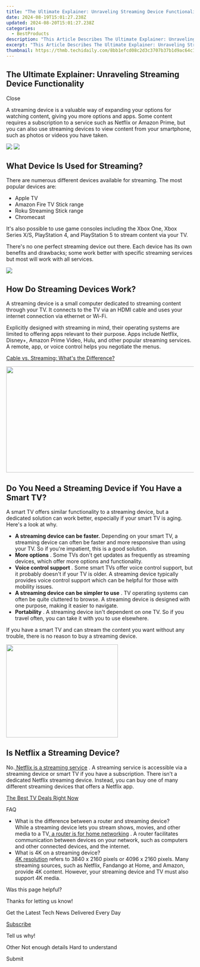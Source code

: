 ```yaml
---
title: "The Ultimate Explainer: Unraveling Streaming Device Functionality"
date: 2024-08-19T15:01:27.238Z
updated: 2024-08-20T15:01:27.238Z
categories:
  - BestProducts
description: "This Article Describes The Ultimate Explainer: Unraveling Streaming Device Functionality"
excerpt: "This Article Describes The Ultimate Explainer: Unraveling Streaming Device Functionality"
thumbnail: https://thmb.techidaily.com/8bb1efcd08c2d3c3707b37b1d9ac64c15c4d68acde1a08c23a7f1acea10d7dc6.jpg
---
```


## The Ultimate Explainer: Unraveling Streaming Device Functionality

Close 

 A streaming device is a valuable way of expanding your options for watching content, giving you more options and apps. Some content requires a subscription to a service such as Netflix or Amazon Prime, but you can also use streaming devices to view content from your smartphone, such as photos or videos you have taken.   

<!-- affiliate ads begin -->
<a href="https://shop.manycam.com/order/checkout.php?PRODS=17727588&QTY=1&AFFILIATE=108875&CART=1"><img src="https://secure.avangate.com/images/merchant/8230bea7d54bcdf99cdfe85cb07313d5/mcaffbanner600x500.png" border="0"></a>
<a href="https://shop.manycam.com/order/checkout.php?PRODS=17727588&QTY=1&AFFILIATE=108875&CART=1"><img src="https://secure.avangate.com/images/merchant/8230bea7d54bcdf99cdfe85cb07313d5/Affiliates_300x250px_valentinesday.png" border="0"></a>
<!-- affiliate ads end -->
##  What Device Is Used for Streaming? 

 There are numerous different devices available for streaming. The most popular devices are:

* Apple TV
* Amazon Fire TV Stick range
* Roku Streaming Stick range
* Chromecast

 It's also possible to use game consoles including the Xbox One, Xbox Series X/S, PlayStation 4, and PlayStation 5 to stream content via your TV.   

 There's no one perfect streaming device out there. Each device has its own benefits and drawbacks; some work better with specific streaming services but most will work with all services.

<!-- affiliate ads begin -->
<a href="https://shop.copernic.com/order/checkout.php?PRODS=41033091&QTY=1&AFFILIATE=108875&CART=1"><img src="https://secure.2checkout.com/images/merchant/8d30aa96e72440759f74bd2306c1fa3d/Copernic-2023-Affiliate-728x90-Advanced.png" border="0"></a>
<!-- affiliate ads end -->
##  How Do Streaming Devices Work? 

 A streaming device is a small computer dedicated to streaming content through your TV. It connects to the TV via an HDMI cable and uses your internet connection via ethernet or Wi-Fi.   

 Explicitly designed with streaming in mind, their operating systems are limited to offering apps relevant to their purpose. Apps include Netflix, Disney+, Amazon Prime Video, Hulu, and other popular streaming services. A remote, app, or voice control helps you negotiate the menus.   

[  Cable vs. Streaming: What's the Difference? ](https://www.lifewire.com/cable-vs-streaming-5082949) 

<!-- affiliate ads begin -->
<a href="https://cowinaudio.pxf.io/c/5597632/1116855/13794" target="_top" id="1116855"><img src="//a.impactradius-go.com/display-ad/13794-1116855" border="0" alt="" width="767" height="285"/></a><img height="0" width="0" src="https://imp.pxf.io/i/5597632/1116855/13794" style="position:absolute;visibility:hidden;" border="0" />
<!-- affiliate ads end -->
##  Do You Need a Streaming Device if You Have a Smart TV? 

 A smart TV offers similar functionality to a streaming device, but a dedicated solution can work better, especially if your smart TV is aging. Here's a look at why.   

* **A streaming device can be faster.** Depending on your smart TV, a streaming device can often be faster and more responsive than using your TV. So if you're impatient, this is a good solution.
* **More options** . Some TVs don't get updates as frequently as streaming devices, which offer more options and functionality.
* **Voice control support** . Some smart TVs offer voice control support, but it probably doesn't if your TV is older. A streaming device typically provides voice control support which can be helpful for those with mobility issues.
* **A streaming device can be simpler to use** . TV operating systems can often be quite cluttered to browse. A streaming device is designed with one purpose, making it easier to navigate.
* **Portability** . A streaming device isn't dependent on one TV. So if you travel often, you can take it with you to use elsewhere.

 If you have a smart TV and can stream the content you want without any trouble, there is no reason to buy a streaming device.

<!-- affiliate ads begin -->
<a href="https://united.elfm.net/c/5597632/748964/4704" target="_top" id="748964"><img src="//a.impactradius-go.com/display-ad/4704-748964" border="0" alt="" width="300" height="250"/></a><img height="0" width="0" src="https://united.elfm.net/i/5597632/748964/4704" style="position:absolute;visibility:hidden;" border="0" />
<!-- affiliate ads end -->
##  Is Netflix a Streaming Device? 

 No.[ Netflix is a streaming service](https://www.lifewire.com/overview-of-the-netflix-streaming-service-1847831) . A streaming service is accessible via a streaming device or smart TV if you have a subscription. There isn't a dedicated Netflix streaming device. Instead, you can buy one of many different streaming devices that offers a Netflix app.

[ The Best TV Deals Right Now ](https://www.lifewire.com/best-tv-deals-8635131) 

 FAQ

* What is the difference between a router and streaming device?  
 While a streaming device lets you stream shows, movies, and other media to a TV,[ a router is for home networking](https://www.lifewire.com/what-is-a-router-2618162) . A router facilitates communication between devices on your network, such as computers and other connected devices, and the internet.
* What is 4K on a streaming device?  
[ 4K resolution](https://www.lifewire.com/4k-resolution-overview-and-perspective-1846842#why-4k) refers to 3840 x 2160 pixels or 4096 x 2160 pixels. Many streaming sources, such as Netflix, Fandango at Home, and Amazon, provide 4K content. However, your streaming device and TV must also support 4K media.

Was this page helpful?

Thanks for letting us know!

 Get the Latest Tech News Delivered Every Day

[ Subscribe ](https://www.lifewire.com/#) 

Tell us why!

 Other  Not enough details  Hard to understand 

 Submit 

<ins class="adsbygoogle"
     style="display:block"
     data-ad-format="autorelaxed"
     data-ad-client="ca-pub-7571918770474297"
     data-ad-slot="1223367746"></ins>



<ins class="adsbygoogle"
     style="display:block"
     data-ad-client="ca-pub-7571918770474297"
     data-ad-slot="8358498916"
     data-ad-format="auto"
     data-full-width-responsive="true"></ins>


